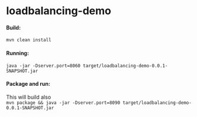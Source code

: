 # loadbalancing-demo

#### Build:
`mvn clean install`

#### Running:
`java -jar -Dserver.port=8060 target/loadbalancing-demo-0.0.1-SNAPSHOT.jar`

#### Package and run:
This will build also  
`mvn package && java -jar -Dserver.port=8090 target/loadbalancing-demo-0.0.1-SNAPSHOT.jar`

